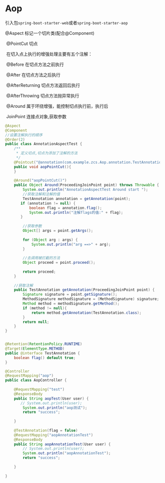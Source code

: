 # Aop

引入包`spring-boot-starter-web`或者`spring-boot-starter-aop`



@Aspect 标记一个切片类(配合@Component)

​	@PointCut 切点

​	在切入点上执行的增强处理主要有五个注解：

​		@Before  在切点方法之前执行

​		@After  在切点方法之后执行

​		@AfterReturning 切点方法返回后执行

​		@AfterThrowing 切点方法抛异常执行

​		@Around 属于环绕增强，能控制切点执行前，执行后

​	JoinPoint 连接点对象,获取参数

```java
@Aspect
@Component
//设置注解执行的顺序
@Order(2)
public class AnnotationAspectTest {
    /**
     * 定义切点,切点为添加了注解的方法
     */
    @Pointcut("@annotation(com.example.zcs.Aop.annotation.TestAnnotation)")
    public void aopPointCut(){
    }
 
    @Around("aopPointCut()")
    public Object Around(ProceedingJoinPoint point) throws Throwable {
        System.out.println("AnnotationAspectTest Around start ");
        //获取注解和注解的值
        TestAnnotation annotation = getAnnotation(point);
       if (annotation != null) {
           boolean flag = annotation.flag();
           System.out.println("注解flags的值:" + flag);
       }
 
        //获取参数
        Object[] args = point.getArgs();
 
        for (Object arg : args) {
            System.out.println("arg ==>" + arg);
        }
 
        //去调用被拦截的方法
        Object proceed = point.proceed();
 
        return proceed;
    }
 
    //获取注解
    public TestAnnotation getAnnotation(ProceedingJoinPoint point) {
        Signature signature = point.getSignature();
        MethodSignature methodSignature = (MethodSignature) signature;
        Method method = methodSignature.getMethod();
        if (method != null){
            return method.getAnnotation(TestAnnotation.class);
        }
        return null;
    }
}
```





```java

@Retention(RetentionPolicy.RUNTIME)
@Target(ElementType.METHOD)
public @interface TestAnnotation {
    boolean flag() default true;
}
```





```java
@Controller
@RequestMapping("aop")
public class AopController {
 
    @RequestMapping("test")
    @ResponseBody
    public String aopTest(User user) {
       // System.out.println(user);
        System.out.println("aop测试");
        return "success";
 
    }
 
    @TestAnnotation(flag = false)
    @RequestMapping("aopAnnotationTest")
    @ResponseBody
    public String aopAnnotationTest(User user) {
        // System.out.println(user);
        System.out.println("aopAnnotationTest");
        return "success";
 
    }
 
}
```